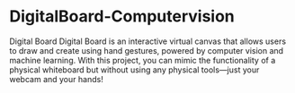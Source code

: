 # DigitalBoard-Computervision
Digital Board Digital Board is an interactive virtual canvas that allows users to draw and create using hand gestures, powered by computer vision and machine learning. With this project, you can mimic the functionality of a physical whiteboard but without using any physical tools—just your webcam and your hands!
